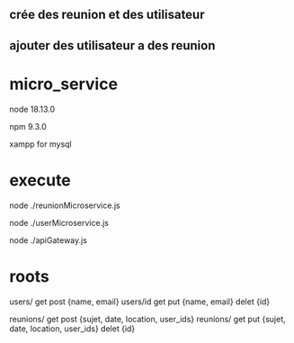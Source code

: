 ## crée des reunion et des utilisateur
## ajouter des utilisateur a des reunion

# micro_service
node 18.13.0

npm 9.3.0

xampp for mysql

# execute
node ./reunionMicroservice.js

node ./userMicroservice.js

node ./apiGateway.js

# roots
users/ get post {name, email}
users/id get put {name, email} delet {id}

reunions/ get post {sujet, date, location, user_ids}
reunions/ get put {sujet, date, location, user_ids} delet {id}

